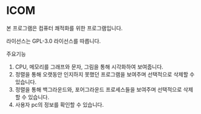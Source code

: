 # ICOM

본 프로그램은 컴퓨터 쾌적화를 위한 프로그램입니다.

라이선스는 GPL-3.0 라이선스를 따릅니다.

주요기능

1. CPU, 메모리를 그래프와 문자, 그림을 통해 시각화하여 보여줍니다.
2. 정렬을 통해 오랫동안 인지하지 못했던 프로그램을 보여주며 선택적으로 삭제할 수 있습니다.
3. 정렬을 통해 백그라운드와, 포어그라운드 프로세스들을 보여주며 선택적으로 삭제할 수 있습니다.
4. 사용자 pc의 정보를 확인할 수 있습니다.

